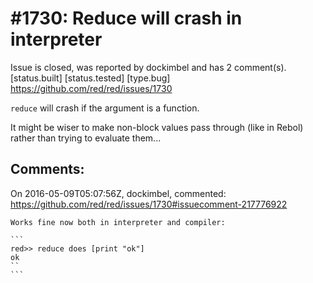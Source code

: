
#1730: Reduce <function> will crash in interpreter
================================================================================
Issue is closed, was reported by dockimbel and has 2 comment(s).
[status.built] [status.tested] [type.bug]
<https://github.com/red/red/issues/1730>

`reduce` will crash if the argument is a function.

It might be wiser to make non-block values pass through (like in Rebol) rather than trying to evaluate them...



Comments:
--------------------------------------------------------------------------------

On 2016-05-09T05:07:56Z, dockimbel, commented:
<https://github.com/red/red/issues/1730#issuecomment-217776922>

    Works fine now both in interpreter and compiler:
    
    ```
    red>> reduce does [print "ok"]
    ok
    ``
    ```

